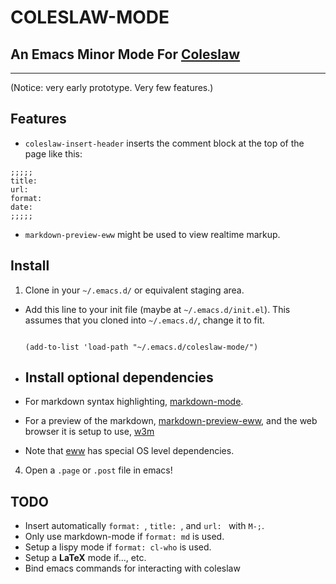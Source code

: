 COLESLAW-MODE
==========

## An Emacs Minor Mode For [Coleslaw][Coleslaw]
---
(Notice: very early prototype. Very few features.)
## Features
* `coleslaw-insert-header` inserts the comment block at the top of the page like this:
```
;;;;;
title: 
url: 
format: 
date: 
;;;;;
```
* `markdown-preview-eww` might be used to view realtime markup.
## Install
1. Clone in your `~/.emacs.d/` or equivalent staging area.
* Add this line to your init file (maybe at `~/.emacs.d/init.el`). This assumes that you cloned into `~/.emacs.d/`, change it to fit.

	```

	(add-to-list 'load-path "~/.emacs.d/coleslaw-mode/")

	```

* ## Install optional dependencies

* For markdown syntax highlighting, [markdown-mode][markdown-mode]. 
* For a preview of the markdown, [markdown-preview-eww][eww], and the web browser it is setup to use, [w3m][w3m]
* Note that [eww][eww] has special OS level dependencies.
4. Open a `.page` or `.post` file in emacs!

## TODO

* Insert automatically `format: `, `title: `, and `url: ` with `M-;`.
* Only use markdown-mode if `format: md` is used.
* Setup a lispy mode if `format: cl-who` is used.
* Setup a **LaTeX** mode if..., etc.
* Bind emacs commands for interacting with coleslaw

[Coleslaw]: https://github.com/kingcons/coleslaw
[eww]: https://github.com/niku/markdown-preview-eww
[w3m]: https://www.emacswiki.org/emacs/emacs-w3m
[markdown-mode]: https://jblevins.org/projects/markdown-mode/
